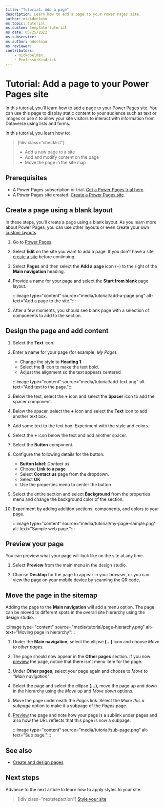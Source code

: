 ```yaml
---
title: "Tutorial: Add a page"
description: Learn how to add a page to your Power Pages site.
author: nickdoelman
ms.topic: tutorial
ms.custom: template-tutorial
ms.date: 05/25/2022
ms.subservice:
ms.author: ndoelman 
ms.reviewer: 
contributors:
    - nickdoelman
    - ProfessorKendrick
---
```


# Tutorial: Add a page to your Power Pages site

In this tutorial, you'll learn how to add a page to your Power Pages site. You can use this page to display static content to your audience such as text or images or use it to allow your site visitors to interact with information from Dataverse using lists and forms.

In this tutorial, you learn how to:

> [!div class="checklist"]
> * Add a new page to a site
> * Add and modify content on the page
> * Move the page in the site map

## Prerequisites

- A Power Pages subscription or trial. [Get a Power Pages trial here](trial-signup.md).
- A Power Pages site created. [Create a Power Pages site](create-manage.md).

## Create a page using a blank layout

In these steps, you'll create a page using a blank layout. As you learn more about Power Pages, you can use other layouts or even create your own [custom layouts](../configure/store-content-web-templates.md).

1. Go to [Power Pages](https://make.powerpages.microsoft.com/).

1. Select **Edit** on the site you want to add a page. If you don't have a site, [create a site](create-manage.md) before continuing.

1. Select **Pages** and then select the **Add a page** icon (+) to the right of the **Main navigation** heading.

1. Provide a name for your page and select the **Start from blank** page layout.

   :::image type="content" source="media/tutorial/add-a-page.png" alt-text="Add a page to the site.":::

1. After a few moments, you should see blank page with a selection of components to add to the section. 

## Design the page and add content

1. Select the **Text** icon.

1. Enter a name for your page (for example, *My Page*).
    - Change the style to **Heading 1**
    - Select the **B** icon to make the text bold.
    - Adjust the alignment so the text appears centered

    :::image type="content" source="media/tutorial/add-text.png" alt-text="Add text to the page.":::

1. Below the text, select the **+** icon and select the **Spacer** icon to add the spacer component.

1. Below the spacer, select the **+** icon and select the **Text** icon to add another text box.

1. Add some text to the text box. Experiment with the style and colors.

1. Select the **+** icon below the text and add another spacer.

1. Select the **Button** component.

1. Configure the following details for the button:

    - **Button label**: *Contact us*
    - Choose **Link to a page**
    - Select **Contact us** page from the dropdown.
    - Select **OK**
    - Use the properties menu to center the button

1. Select the entire section and select **Background** from the properties menu and change the background color of the section.

1. Experiment by adding addition sections, components, and colors to your page.

    :::image type="content" source="media/tutorial/my-page-sample.png" alt-text="Sample web page.":::

## Preview your page

You can preview what your page will look like on the site at any time.

1. Select **Preview** from the main menu in the design studio.

1. Choose **Desktop** for the page to appear in your browser, or you can view the page on your mobile device by scanning the QR code.

## Move the page in the sitemap

Adding the page to the **Main navigation** will add a menu option. The page can be moved to different spots in the overall site hierarchy using the design studio.

:::image type="content" source="media/tutorial/page-hierarchy.png" alt-text="Moving page in hierarchy":::

1. Under the **Main navigation**, select the ellipse **(...)** icon and choose *Move to other pages*.

1. The page should now appear in the **Other pages** section. If you now [preview](#preview-your-page) the page, notice that there isn't menu item for the page.

1. Under **Other pages**, select your page again and choose to *Move to "Main navigation"*.

1. Select the page and select the ellipse **(...)**, move the page up and down in the hierarchy using the *Move up* and *Move down* options.

1. Move the page underneath the *Pages* link. Select the *Make this a subpage* option to make it a subpage of the *Pages* page.

1. [Preview](#preview-your-page) the page and note how your page is a sublink under pages and also how the URL reflects that this page is now a subpage.

    :::image type="content" source="media/tutorial/sub-page.png" alt-text="Sub page.":::

## See also

- [Create and design pages](first-page.md)

## Next steps

Advance to the next article to learn how to apply styles to your site.
> [!div class="nextstepaction"]
> [Style your site](tutorial-style-site.md)
